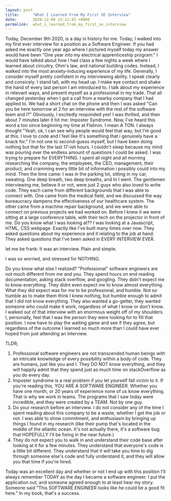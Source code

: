 ```yaml
---
layout: post
title:      "What I Learned From My First SE Interview"
date:       2020-12-09 23:12:43 +0000
permalink:  what_i_learned_from_my_first_se_interview
---
```



Today, December 9th 2020, is a day in history for me. Today, I walked into my first ever interview for a position as a Software Engineer.
If you had asked me exactly one year ago where I pictured myself today my answer would have been "One year into my  electrical apprenticeship program." I would have talked about how I had class a few nights a week where I learned about circuitry, Ohm's law, and national building codes. Instead, I walked into the most anxiety-inducing experience of my life.
Generally, I consider myself pretty confident in my interviewing ability. I speak clearly and consicely. I stand tall, with my head up. I make eye contact and shake the hand of every last person I am introduced to. I talk about my experience in relevant ways, and present myself as a professional in my trade. That all changed yesterday when I got a call from a nearby company that I had applied to. We had a short chat on the phone and then I was asked "Can you be here tomorrow at 2 for an interview with the rest of the software team and I?" Obviously, I excitedly responded yes! I was thrilled, and then about 7 minutes later it hit me: Imposter Syndrome.
Now, I've heard this word a ton since beginning my time at Flatiron. I mean A TON. I always thought "Yeah, ok, I can see why people would feel that way, but I'm good at this. I love to code and I feel like It's something that i genuinely have a knack for." I'm not one to second-guess myself, but I have been doing nothing but that for the last 17-ish hours. I couldn't sleep because my mind was pouring over the endless amount of questions I could be asked. I was trying to prepare for EVERYTHING. I spent all night and all morning researching the company, the employees, the CEO, management, their product, and cramming every little bit of information i possibly could into my mind.
Then the time came: I was in the parking lot, sitting in my car, sweating. One deep breath, two deep breaths, and In I went.
The gentlemen interviewing me, believe it or not, were just 2 guys who also loved to write code. They each came from different backgrounds that I was able to connect with. One came from the medical field, and we discussed the way bureaucracy dampens the effectiveness of our healthcare system. The other came from a machine repair background, and we were able to connect on previous projects we had worked on. Before I knew it we were sitting at a large conference table, with their tech on the projector in front of me.
Do you know what I was looking at?? I was looking at a Javascript, HTML, CSS webpage. Exactly like I've built many times over now. They asked questions about my experience and it relating to the job at hand. They asked questions that I've been asked in EVERY INTERVIEW EVER.

let me be frank: It was an interview. Plain and simple.

I was so worried, and stressed for NOTHING.

Do you know what else I realized? "Professional" software engineers are not much different from me and you. They spend hours on end reading documentation, asking stack overflow, and googling. They didn't expect me to know everything. They didnt even expect me to know almost everything. What they did expect was for me to be professional, and humble. Not so humble as to make them think I knew nothing, but humble enough to admit that I did not know everything. They also wanted a go-getter, they wanted someone who could make it work, regardless of what I know or don't know.
I walked out of that interview with an enormous weight off of my shoulders. I, personally, feel that I was the person they were looking for to fill that position. I now have to play the waiting game and see if they agree, but regardless of the outcome I learned so much more than I could have ever hoped from just attending an interview.

TLDR; 
1. Professional software engineers are not transcended human beings with an intricate knowledge of every possibility within a body of code. They are humans, just like you and I. They DO NOT know everything, and they will happily admit that they spend just as much time on stackOverflow as you do every day.
2. Imposter syndrome is a real problem if you let yourself fall victim to it. If you're reading this, YOU ARE A SOFTWARE ENGINEER. Whether you have one month, or 20 years of experience none of us know everything. That is why we work in teams. The programs that I saw today were incredible, and they were created by a TEAM. Not by one guy.
3. Do your research before an interview. I do not consider any of the time I spent reading about this company to be a waste, whether I get the job or not. I was able to show commitment, and enthusiasm by bringing up things I found in my research (like their pump that's located in the middle of the atlantic ocean. It's not actually there, it's a software bug that HOPEFULLY I'll be fixing in the near future.) 
4. They do not expect you to walk in and understand their code base after looking at it for a few minutes. They understand that everyone's code is a little bit different. They understand that it will take you time to dig through someone else's code and fully understand it, and they will allow you that time if you're hired.

Today was an excellent day and whether or not I end up with this position I'll always remember TODAY as the day I became a software engineer. I put the application out, and someone agreed enough to at least hear my story. Someone said "This SOFTWARE ENGINEER looks like he could be a good fit here." 
In my book, that's a success.
